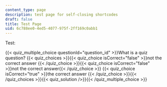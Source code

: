 ```yaml
---
content_type: page
description: test page for self-closing shortcodes
draft: false
title: Test Page
uid: 6c788ee0-4ed5-4077-975f-2ff169c0abb1
---
```

Test:

{{< quiz_multiple_choice questionId="question_id" >}}What is a quiz question? {{< quiz_choices >}}{{< quiz_choice isCorrect="false" >}}not the correct answer {{< /quiz_choice >}}{{< quiz_choice isCorrect="false" >}}not the correct answer{{< /quiz_choice >}} {{< quiz_choice isCorrect="true" >}}the correct answer {{< /quiz_choice >}}{{< /quiz_choices >}}{{< quiz_solution />}}{{< /quiz_multiple_choice >}}